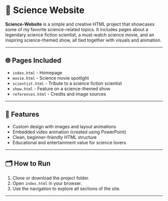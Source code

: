 # 🔬 Science Website

**Science-Website** is a simple and creative HTML project that showcases some of my favorite science-related topics. It includes pages about a legendary science fiction scientist, a must-watch science movie, and an inspiring science-themed show, all tied together with visuals and animation.

---

## 🌐 Pages Included

* `index.html` - Homepage
* `movie.html` - Science movie spotlight
* `scientist.html` - Tribute to a science fiction scientist
* `show.html` - Feature on a science-themed show
* `references.html` - Credits and image sources

---

## 🎨 Features

* Custom design with images and layout animations
* Embedded video animation (created using PowerPoint)
* Clean, beginner-friendly HTML structure
* Educational and entertainment value for science lovers

---

## 🗂️ How to Run

1. Clone or download the project folder.
2. Open `index.html` in your browser.
3. Use the navigation to explore all sections of the site.

---
